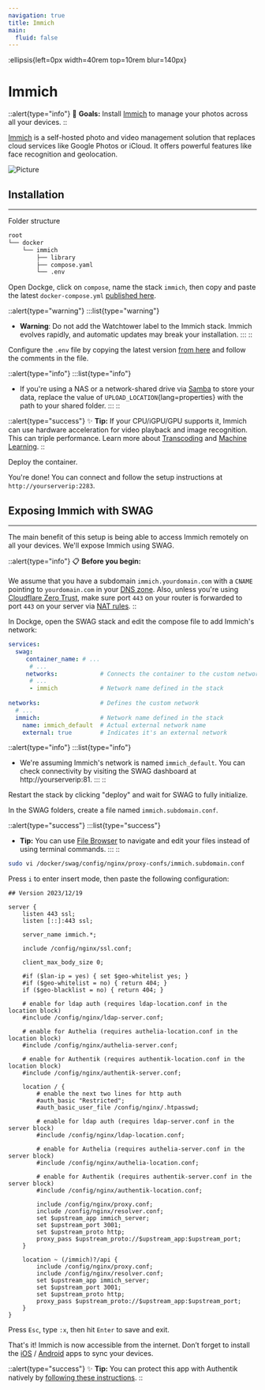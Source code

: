 ```yaml
---
navigation: true
title: Immich
main:
  fluid: false
---
```

:ellipsis{left=0px width=40rem top=10rem blur=140px}
# Immich

::alert{type="info"}
🎯 __Goals:__ Install [Immich](https://immich.app/docs/overview/introduction) to manage your photos across all your devices.
::

[Immich](https://immich.app/docs/overview/introduction) is a self-hosted photo and video management solution that replaces cloud services like Google Photos or iCloud. It offers powerful features like face recognition and geolocation.

![Picture](/img/serveex/immich.png)

## Installation
---
Folder structure

```sh
root
└── docker
    └── immich
        ├── library
        ├── compose.yaml
        └── .env
```

Open Dockge, click on `compose`, name the stack `immich`, then copy and paste the latest `docker-compose.yml` [published here](https://github.com/immich-app/immich/blob/main/docker/docker-compose.yml).

::alert{type="warning"}
:::list{type="warning"}
- __Warning__: Do not add the Watchtower label to the Immich stack. Immich evolves rapidly, and automatic updates may break your installation.
:::
::

Configure the `.env` file by copying the latest version [from here](https://github.com/immich-app/immich/blob/main/docker/example.env) and follow the comments in the file.

::alert{type="info"}
:::list{type="info"}
- If you're using a NAS or a network-shared drive via [Samba](/general/networking/samba/) to store your data, replace the value of `UPLOAD_LOCATION`{lang=properties} with the path to your shared folder.
:::
::

::alert{type="success"}
✨ __Tip:__ If your CPU/iGPU/GPU supports it, Immich can use hardware acceleration for video playback and image recognition. This can triple performance. Learn more about [Transcoding](https://immich.app/docs/features/hardware-transcoding/) and [Machine Learning](https://immich.app/docs/features/ml-hardware-acceleration).
::

Deploy the container.

You're done! You can connect and follow the setup instructions at `http://yourserverip:2283`.

## Exposing Immich with SWAG
---
The main benefit of this setup is being able to access Immich remotely on all your devices. We'll expose Immich using SWAG.

::alert{type="info"}
📋 __Before you begin:__ 
<br/><br/>
We assume that you have a subdomain `immich.yourdomain.com` with a `CNAME` pointing to `yourdomain.com` in your [DNS zone](/general/networking/dns). Also, unless you're using [Cloudflare Zero Trust](/serveex/security/cloudflare), make sure port `443` on your router is forwarded to port `443` on your server via [NAT rules](/general/networking/nat).
::

In Dockge, open the SWAG stack and edit the compose file to add Immich's network:

```yaml
services:
  swag:
     container_name: # ...
      # ... 
     networks:            # Connects the container to the custom network 
      # ...           
      - immich            # Network name defined in the stack
    
networks:                 # Defines the custom network
  # ...
  immich:                 # Network name defined in the stack
    name: immich_default  # Actual external network name
    external: true        # Indicates it's an external network
```

::alert{type="info"}
:::list{type="info"}
- We're assuming Immich's network is named `immich_default`. You can check connectivity by visiting the SWAG dashboard at http://yourserverip:81.
:::
::

Restart the stack by clicking "deploy" and wait for SWAG to fully initialize.

In the SWAG folders, create a file named `immich.subdomain.conf`.

::alert{type="success"}
:::list{type="success"}
- __Tip:__ You can use [File Browser](/serveex/files/file-browser) to navigate and edit your files instead of using terminal commands.
:::
::

```sh
sudo vi /docker/swag/config/nginx/proxy-confs/immich.subdomain.conf
```
Press `i` to enter insert mode, then paste the following configuration:

```nginx
## Version 2023/12/19

server {
    listen 443 ssl;
    listen [::]:443 ssl;

    server_name immich.*;

    include /config/nginx/ssl.conf;

    client_max_body_size 0;

    #if ($lan-ip = yes) { set $geo-whitelist yes; }
    #if ($geo-whitelist = no) { return 404; }
    if ($geo-blacklist = no) { return 404; }

    # enable for ldap auth (requires ldap-location.conf in the location block)
    #include /config/nginx/ldap-server.conf;

    # enable for Authelia (requires authelia-location.conf in the location block)
    #include /config/nginx/authelia-server.conf;

    # enable for Authentik (requires authentik-location.conf in the location block)
    #include /config/nginx/authentik-server.conf;

    location / {
        # enable the next two lines for http auth
        #auth_basic "Restricted";
        #auth_basic_user_file /config/nginx/.htpasswd;

        # enable for ldap auth (requires ldap-server.conf in the server block)
        #include /config/nginx/ldap-location.conf;

        # enable for Authelia (requires authelia-server.conf in the server block)
        #include /config/nginx/authelia-location.conf;

        # enable for Authentik (requires authentik-server.conf in the server block)
        #include /config/nginx/authentik-location.conf;

        include /config/nginx/proxy.conf;
        include /config/nginx/resolver.conf;
        set $upstream_app immich_server;
        set $upstream_port 3001;
        set $upstream_proto http;
        proxy_pass $upstream_proto://$upstream_app:$upstream_port;
    }

    location ~ (/immich)?/api {
        include /config/nginx/proxy.conf;
        include /config/nginx/resolver.conf;
        set $upstream_app immich_server;
        set $upstream_port 3001;
        set $upstream_proto http;
        proxy_pass $upstream_proto://$upstream_app:$upstream_port;
    }
}
```

Press `Esc`, type `:x`, then hit `Enter` to save and exit.

That's it! Immich is now accessible from the internet. Don’t forget to install the [iOS](https://apps.apple.com/us/app/immich/id1613945652) / [Android](https://play.google.com/store/apps/details?id=app.alextran.immich) apps to sync your devices.

::alert{type="success"}
✨ __Tip:__ You can protect this app with Authentik natively by [following these instructions](https://docs.goauthentik.io/integrations/services/immich/).
::